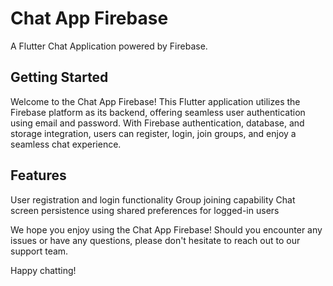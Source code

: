 # Chat App Firebase

A Flutter Chat Application powered by Firebase.

## Getting Started

Welcome to the Chat App Firebase! This Flutter application utilizes the Firebase platform as its backend, offering seamless user authentication using email and password. With Firebase authentication, database, and storage integration, users can register, login, join groups, and enjoy a seamless chat experience.

## Features

User registration and login functionality
Group joining capability
Chat screen persistence using shared preferences for logged-in users

We hope you enjoy using the Chat App Firebase! Should you encounter any issues or have any questions, please don't hesitate to reach out to our support team.

Happy chatting!
